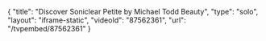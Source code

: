 {
    "title": "Discover Soniclear Petite by Michael Todd Beauty",
    "type": "solo",
    "layout": "iframe-static",
    "videoId": "87562361",
    "url": "\/tvpembed\/87562361"
}